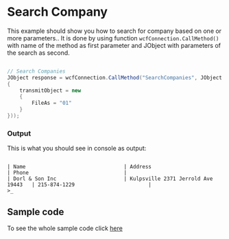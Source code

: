 # Search Company

This example should show you how to search for company based on one or more parameters.. It is done by using function `wcfConnection.CallMethod()` with name of the method as first parameter and JObject with parameters of the search as second.
```c#

// Search Companies
JObject response = wcfConnection.CallMethod("SearchCompanies", JObject.FromObject(new
{
	transmitObject = new
	{
		FileAs = "01"
	}
}));

```

### Output
This is what you should see in console as output:
```console

| Name                                | Address                             | Phone                               |
| Dorl & Son Inc                      | Kulpsville 2371 Jerrold Ave 19443   | 215-874-1229                        |
>_

```

## Sample code

To see the whole sample code click  [here](Program.cs)